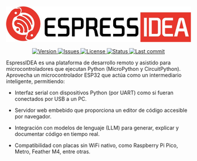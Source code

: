 <p align="center">
  <img src="assets/logo.jpg" alt="Logo del proyecto" width="600"/>
</p>

<p align="center">
  <a href="https://github.com/tu_usuario/tu_repositorio">
    <img alt="Version"
         src="https://img.shields.io/badge/version-1.0.0-F2B28C?style=for-the-badge&logo=github&logoColor=white&labelColor=B82132">
  </a>
  <a href="https://github.com/tu_usuario/tu_repositorio/issues">
    <img alt="Issues"
         src="https://img.shields.io/badge/issues-open-F2B28C?style=for-the-badge&logo=github&logoColor=white&labelColor=B82132">
  </a>
  <a href="#">
    <img alt="License"
         src="https://img.shields.io/badge/license-CC--BY--NC-F2B28C?style=for-the-badge&logo=open-source-initiative&logoColor=white&labelColor=B82132">
  </a>
  <a href="#">
    <img alt="Status"
         src="https://img.shields.io/badge/status-Experimental-F2B28C?style=for-the-badge&logo=python&logoColor=white&labelColor=B82132">
  </a>
  <a href="https://github.com/tu_usuario/tu_repositorio/commits/main">
    <img alt="Last commit"
         src="https://img.shields.io/badge/last_commit-Latest-F2B28C?style=for-the-badge&logo=git&logoColor=white&labelColor=B82132">
  </a>
</p>



EspressIDEA es una plataforma de desarrollo remoto y asistido para microcontroladores que ejecutan Python (MicroPython y CircuitPython). Aprovecha un microcontrolador ESP32 que actúa como un intermediario inteligente, permitiendo:

- Interfaz serial con dispositivos Python (por UART) como si fueran conectados por USB a un PC.

- Servidor web embebido que proporciona un editor de código accesible por navegador.

- Integración con modelos de lenguaje (LLM) para generar, explicar y documentar código en tiempo real.

- Compatibilidad con placas sin WiFi nativo, como Raspberry Pi Pico, Metro, Feather M4, entre otras.

